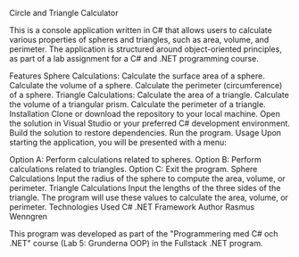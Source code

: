 Circle and Triangle Calculator

This is a console application written in C# that allows users to calculate various properties of spheres and triangles, such as area, volume, and perimeter. The application is structured around object-oriented principles, as part of a lab assignment for a C# and .NET programming course.

Features
Sphere Calculations:
Calculate the surface area of a sphere.
Calculate the volume of a sphere.
Calculate the perimeter (circumference) of a sphere.
Triangle Calculations:
Calculate the area of a triangle.
Calculate the volume of a triangular prism.
Calculate the perimeter of a triangle.
Installation
Clone or download the repository to your local machine.
Open the solution in Visual Studio or your preferred C# development environment.
Build the solution to restore dependencies.
Run the program.
Usage
Upon starting the application, you will be presented with a menu:

Option A: Perform calculations related to spheres.
Option B: Perform calculations related to triangles.
Option C: Exit the program.
Sphere Calculations
Input the radius of the sphere to compute the area, volume, or perimeter.
Triangle Calculations
Input the lengths of the three sides of the triangle. The program will use these values to calculate the area, volume, or perimeter.
Technologies Used
C#
.NET Framework
Author
Rasmus Wenngren

This program was developed as part of the "Programmering med C# och .NET" course (Lab 5: Grunderna OOP) in the Fullstack .NET program.
